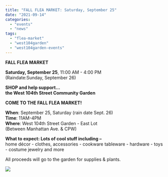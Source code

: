 ```yaml
---
title: "FALL FLEA MARKET: Saturday, September 25"
date: "2021-09-14"
categories: 
  - "events"
  - "news"
tags: 
  - "flea-market"
  - "west104garden"
  - "west104garden-events"
---
```


**FALL FLEA MARKET**

**Saturday, September 25**, 11:00 AM - 4:00 PM  
(Raindate:Sunday, September 26)

**SHOP and help support…  
the West 104th Street Community Garden**

**COME TO THE FALL FLEA MARKET!**

**When**: September 25, Saturday (rain date Sept. 26)  
**Time**: 11AM-4PM  
**Where**: West 104th Street Garden - East Lot  
(Between Manhattan Ave. & CPW)

**What to expect: Lots of cool stuff including –**  
home décor - clothes, accessories - cookware tableware - hardware - toys - costume jewelry and more

All proceeds will go to the garden for supplies & plants.

  

[![](images/51A8C339-1835-4ABB-8CA1-BDBF9DE456D1-824x1024.jpeg)](https://west104garden.com/wordpress/wp-content/uploads/2021/09/51A8C339-1835-4ABB-8CA1-BDBF9DE456D1.jpeg)
